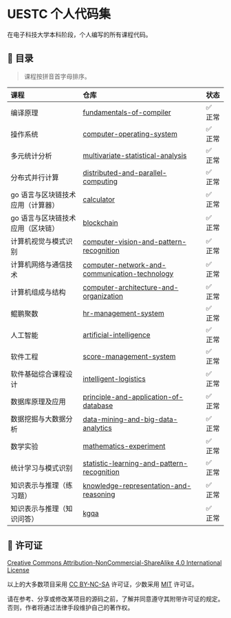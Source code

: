 # UESTC 个人代码集

在电子科技大学本科阶段，个人编写的所有课程代码。

## 📇 目录

> 课程按拼音首字母排序。

| 课程                              | 仓库                                                                                                                       | 状态    |
| :-------------------------------- | :------------------------------------------------------------------------------------------------------------------------- | :------ |
| 编译原理                          | [fundamentals-of-compiler](https://github.com/mrcaidev/fundamentals-of-compiler)                                           | ✅ 正常 |
| 操作系统                          | [computer-operating-system](https://github.com/mrcaidev/computer-operating-system)                                         | ✅ 正常 |
| 多元统计分析                      | [multivariate-statistical-analysis](https://github.com/mrcaidev/multivariate-statistical-analysis)                         | ✅ 正常 |
| 分布式并行计算                    | [distributed-and-parallel-computing](https://github.com/mrcaidev/distributed-and-parallel-computing)                       | ✅ 正常 |
| go 语言与区块链技术应用（计算器） | [calculator](https://github.com/mrcaidev/calculator)                                                                       | ✅ 正常 |
| go 语言与区块链技术应用（区块链） | [blockchain](https://github.com/mrcaidev/blockchain)                                                                       | ✅ 正常 |
| 计算机视觉与模式识别              | [computer-vision-and-pattern-recognition](https://github.com/mrcaidev/computer-vision-and-pattern-recognition)             | ✅ 正常 |
| 计算机网络与通信技术              | [computer-network-and-communication-technology](https://github.com/mrcaidev/computer-network-and-communication-technology) | ✅ 正常 |
| 计算机组成与结构                  | [computer-architecture-and-organization](https://https://github.com/mrcaidev/computer-architecture-and-organization)       | ✅ 正常 |
| 鲲鹏聚数                          | [hr-management-system](https://github.com/mrcaidev/hr-management-system)                                                   | ✅ 正常 |
| 人工智能                          | [artificial-intelligence](https://github.com/mrcaidev/artificial-intelligence)                                             | ✅ 正常 |
| 软件工程                          | [score-management-system](https://github.com/mrcaidev/score-management-system)                                             | ✅ 正常 |
| 软件基础综合课程设计              | [intelligent-logistics](https://github.com/mrcaidev/intelligent-logistics)                                                 | ✅ 正常 |
| 数据库原理及应用                  | [principle-and-application-of-database](https://github.com/mrcaidev/principle-and-application-of-database)                 | ✅ 正常 |
| 数据挖掘与大数据分析              | [data-mining-and-big-data-analytics](https://github.com/mrcaidev/data-mining-and-big-data-analytics)                       | ✅ 正常 |
| 数学实验                          | [mathematics-experiment](https://github.com/mrcaidev/mathematics-experiment)                                               | ✅ 正常 |
| 统计学习与模式识别                | [statistic-learning-and-pattern-recognition](https://github.com/mrcaidev/statistic-learning-and-pattern-recognition)       | ✅ 正常 |
| 知识表示与推理（练习题）          | [knowledge-representation-and-reasoning](https://github.com/mrcaidev/knowledge-representation-and-reasoning)               | ✅ 正常 |
| 知识表示与推理（知识问答）        | [kgqa](https://github.com/mrcaidev/kgqa)                                                                                   | ✅ 正常 |

## 📄 许可证

[Creative Commons Attribution-NonCommercial-ShareAlike 4.0 International License](https://creativecommons.org/licenses/by-nc-sa/4.0/)

以上的大多数项目采用 [CC BY-NC-SA](https://creativecommons.org/licenses/by-nc-sa/4.0/) 许可证，少数采用 [MIT](https://opensource.org/license/mit/) 许可证。

请在参考、分享或修改某项目的源码之前，了解并同意遵守其附带许可证的规定。否则，作者将通过法律手段维护自己的著作权。
